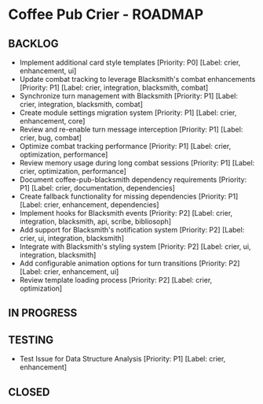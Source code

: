 # Coffee Pub Crier - ROADMAP

## BACKLOG
- Implement additional card style templates [Priority: P0] [Label: crier, enhancement, ui]
- Update combat tracking to leverage Blacksmith's combat enhancements [Priority: P1] [Label: crier, integration, blacksmith, combat]
- Synchronize turn management with Blacksmith [Priority: P1] [Label: crier, integration, blacksmith, combat]
- Create module settings migration system [Priority: P1] [Label: crier, enhancement, core]
- Review and re-enable turn message interception [Priority: P1] [Label: crier, bug, combat]
- Optimize combat tracking performance [Priority: P1] [Label: crier, optimization, performance]
- Review memory usage during long combat sessions [Priority: P1] [Label: crier, optimization, performance]
- Document coffee-pub-blacksmith dependency requirements [Priority: P1] [Label: crier, documentation, dependencies]
- Create fallback functionality for missing dependencies [Priority: P1] [Label: crier, enhancement, dependencies]
- Implement hooks for Blacksmith events [Priority: P2] [Label: crier, integration, blacksmith, api, scribe, bibliosoph]
- Add support for Blacksmith's notification system [Priority: P2] [Label: crier, ui, integration, blacksmith]
- Integrate with Blacksmith's styling system [Priority: P2] [Label: crier, ui, integration, blacksmith]
- Add configurable animation options for turn transitions [Priority: P2] [Label: crier, enhancement, ui]
- Review template loading process [Priority: P2] [Label: crier, optimization]

## IN PROGRESS


## TESTING
- Test Issue for Data Structure Analysis [Priority: P1] [Label: crier, enhancement]

## CLOSED


